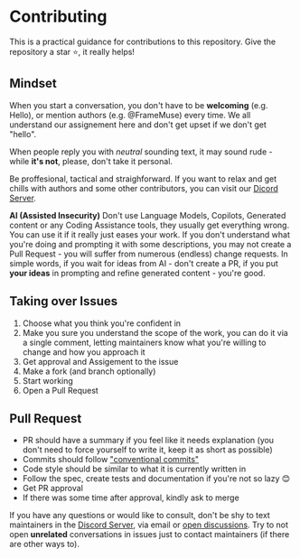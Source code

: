 # Contributing

This is a practical guidance for contributions to this repository. Give the repository a star ⭐, it really helps!

## Mindset

When you start a conversation, you don't have to be **welcoming** (e.g. Hello), or mention authors (e.g. @FrameMuse) every time.
We all understand our assignement here and don't get upset if we don't get "hello".

When people reply you with _neutral_ sounding text, it may sound rude - while **it's not**, please, don't take it personal.

Be proffesional, tactical and straighforward. If you want to relax and get chills with authors and some other contributors,
you can visit our [Dicord Server](https://discord.gg/sHp2pxrSws).

**AI (Assisted Insecurity)**
Don't use Language Models, Copilots, Generated content or any Coding Assistance tools, they usually get everything wrong.
You can use it if it really just eases your work. If you don't understand what you're doing and prompting it with some descriptions,
you may not create a Pull Request - you will suffer from numerous (endless) change requests.
In simple words, if you wait for ideas from AI - don't create a PR, if you put **your ideas** in prompting and refine generated content - you're good.

## Taking over Issues

1. Choose what you think you're confident in
2. Make you sure you understand the scope of the work, you can do it via a single comment, letting maintainers know what you're willing to change and how you approach it
3. Get approval and Assigement to the issue
4. Make a fork (and branch optionally)
5. Start working
6. Open a Pull Request

## Pull Request

- PR should have a summary if you feel like it needs explanation (you don't need to force yourself to write it, keep it as short as possible)
- Commits should follow ["conventional commits"](https://www.conventionalcommits.org/en/v1.0.0/)
- Code style should be similar to what it is currently written in
- Follow the spec, create tests and documentation if you're not so lazy 😊
- Get PR approval
- If there was some time after approval, kindly ask to merge

If you have any questions or would like to consult, don't be shy to text maintainers in the [Discord Server](https://discord.gg/sHp2pxrSws), via email or [open discussions](https://github.com/pinely-international/tama/discussions).
Try to not open **unrelated** conversations in issues just to contact maintainers (if there are other ways to).
